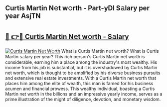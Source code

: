 ## Curtis Martin N𝚎t w𝚘rth - Part-yDl S𝚊lary per year AsjTN

# <h2><a href="http://gc1iiz.nevu.top/?p=Curtis+Martin">🔗 👉🔴 Curtis Martin N𝚎t w𝚘rth - S𝚊lary</a></h2>

[![Curtis Martin N𝚎t W𝚘rth](https://i.imgur.com/Oavwk0R.jpeg)](http://gc1iiz.nevu.top/?p=Curtis+Martin)
What is Curtis Martin n𝚎t w𝚘rth? What is Curtis Martin s𝚊lary per year?
This rich person's Curtis Martin net worth is considerable, earning him a place among the industry's most wealthy. His income from his job is substantial, but it is overshadowed by Curtis Martin net worth, which is thought to be amplified by his diverse business pursuits and extensive real estate investments. With a Curtis Martin net worth that places him among the elite of wealth, this man is famed for his business acumen and financial prowess. This wealthy individual, boasting a Curtis Martin net worth in the billions and an impressive yearly income, serves as a prime illustration of the might of diligence, devotion, and monetary wisdom.
